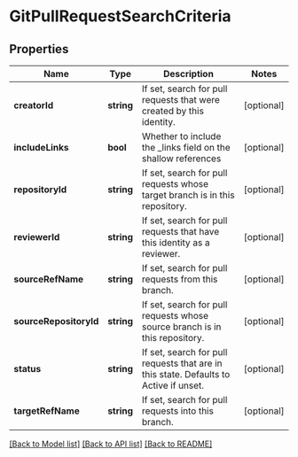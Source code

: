 # GitPullRequestSearchCriteria

## Properties
Name | Type | Description | Notes
------------ | ------------- | ------------- | -------------
**creatorId** | **string** | If set, search for pull requests that were created by this identity. | [optional] 
**includeLinks** | **bool** | Whether to include the _links field on the shallow references | [optional] 
**repositoryId** | **string** | If set, search for pull requests whose target branch is in this repository. | [optional] 
**reviewerId** | **string** | If set, search for pull requests that have this identity as a reviewer. | [optional] 
**sourceRefName** | **string** | If set, search for pull requests from this branch. | [optional] 
**sourceRepositoryId** | **string** | If set, search for pull requests whose source branch is in this repository. | [optional] 
**status** | **string** | If set, search for pull requests that are in this state. Defaults to Active if unset. | [optional] 
**targetRefName** | **string** | If set, search for pull requests into this branch. | [optional] 

[[Back to Model list]](../README.md#documentation-for-models) [[Back to API list]](../README.md#documentation-for-api-endpoints) [[Back to README]](../README.md)


